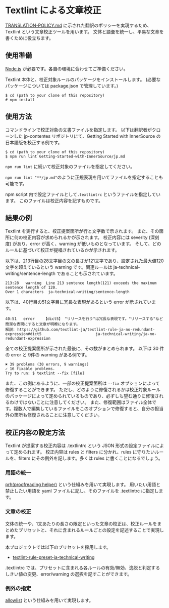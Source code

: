 # Textlint による文章校正

[TRANSLATION-POLICY.md](https://github.com/InnerSourceCommons/japanese-contents/blob/main/TRANSLATION-POLICY.md) に示された翻訳のポリシーを実現するため、Textlint という文章校正ツールを用います。
文体と語彙を統一し、平易な文章を書くために役立ちます。

## 使用準備

[Node.js](https://nodejs.dev/) が必要です。各自の環境に合わせてご準備ください。

Textlint 本体と、校正対象ルールのパッケージをインストールします。
(必要なパッケージについては package.json で管理しています。)

```
$ cd (path to your clone of this repository)
# npm install
```

## 使用方法

コマンドラインで校正対象の文書ファイルを指定します。
以下は翻訳者がクローンした jp-contentes リポジトリにて、Getting Started with InnerSource の日本語版を校正する例です。

```
$ cd (path to your clone of this repository)
$ npm run lint Getting-Started-with-InnerSource/jp.md
```

`npm run lint` に続いて校正対象のファイルを指定してください。

`npm run lint "**/jp.md"`のように正規表現を用いてファイルを指定することも可能です。

npm script 内で設定ファイルとして`.textlintrc` というファイルを指定しています。
このファイルは校正内容を記すものです。

## 結果の例

Textlint を実行すると、校正提案箇所が行と文字数で示されます。
また、その箇所に何の校正内容が求められるかが示されます。
校正内容には severity (深刻度) があり、error が高く、warning が低いものとなっています。
そして、どのルールに基づいて校正が提唱されているかが示されます。

以下は、213行目の28文字目の文の長さが121文字であり、設定された最大値120文字を超えているという warning です。関連ルールは ja-technical-writing/sentence-length であることも示されています。

```
213:28   warning  Line 213 sentence length(121) exceeds the maximum sentence length of 120.
Over 1 characters  ja-technical-writing/sentence-length
```

以下は、40行目の51文字目に冗長な表現があるという error が示されています。

```
40:51   error    【dict5】 "リリースを行う"は冗長な表現です。"リリースする"など簡潔な表現にすると文章が明瞭になります。
解説: https://github.com/textlint-ja/textlint-rule-ja-no-redundant-expression#dict5                        ja-technical-writing/ja-no-redundant-expression
```

全ての校正提案箇所が示された最後に、その数がまとめられます。
以下は 30 件の error と 9件の warning がある例です。

```
✖ 39 problems (30 errors, 9 warnings)
✓ 16 fixable problems.
Try to run: $ textlint --fix [file]
```

また、この例にあるように、一部の校正提案箇所は `--fix` オプションによって修復することができます。
ただし、どのように修復されるかは校正対象ルールのパッケージによって定められているものであり、必ずしも望む通りに修復されるわけではないことに注意してください。
また、修復範囲はファイル全体です。複数人で編集しているファイルをこのオプションで修復すると、自分の担当外の箇所も修復されることに注意してください。

## 校正内容の設定方法

Textlint が提案する校正内容は .textlintrc という JSON 形式の設定ファイルによって定められます。
校正内容は rules と filters に分かれ、rules に守りたいルールを、filters にその例外を記します。多くは rules に書くことになるでしょう。

### 用語の統一

[prh(proofreading helper)](https://github.com/textlint-rule/textlint-rule-prh) という仕組みを用いて実現します。
用いたい用語と禁止したい用語を yaml ファイルに記し、そのファイルを .textlintrc に指定します。

### 文章の校正

文体の統一や、1文あたりの長さの限定といった文章の校正は、校正ルールをまとめたプリセットと、それに含まれるルールごとの設定を記述することで実現します。

本プロジェクトでは以下のプリセットを採用します。

* [textlint-rule-preset-ja-technical-writing](https://github.com/textlint-ja/textlint-rule-preset-ja-technical-writing)

.textlintrc では、プリセットに含まれる各ルールの有効/無効、逸脱と判定するしきい値の変更、error/warning の選択を記すことができます。

### 例外の指定

[allowlist](https://github.com/textlint/textlint-filter-rule-allowlist) という仕組みを用いて実現します。

